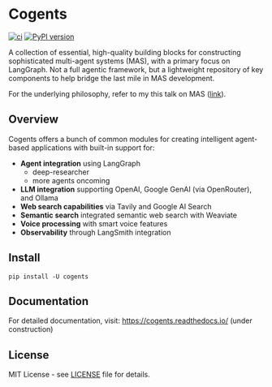 # Cogents

[![ci](https://github.com/caesar0301/cogents/actions/workflows/ci.yml/badge.svg)](https://github.com/caesar0301/cogents/actions/workflows/ci.yml)
[![PyPI version](https://img.shields.io/pypi/v/cogents.svg)](https://pypi.org/project/cogents/)

A collection of essential, high-quality building blocks for constructing sophisticated multi-agent systems (MAS), with a primary focus on LangGraph. Not a full agentic framework, but a lightweight repository of key components to help bridge the last mile in MAS development.

For the underlying philosophy, refer to my this talk on MAS ([link](https://github.com/caesar0301/mas-talk-2508/blob/master/mas-talk-xmingc.pdf)).

## Overview

Cogents offers a bunch of common modules for creating intelligent agent-based applications with built-in support for:

- **Agent integration** using LangGraph
  - deep-researcher
  - more agents oncoming
- **LLM integration** supporting OpenAI, Google GenAI (via OpenRouter), and Ollama
- **Web search capabilities** via Tavily and Google AI Search
- **Semantic search** integrated semantic web search with Weaviate
- **Voice processing** with smart voice features
- **Observability** through LangSmith integration

## Install

```
pip install -U cogents
```

## Documentation

For detailed documentation, visit: https://cogents.readthedocs.io/ (under construction)

## License

MIT License - see [LICENSE](LICENSE) file for details.
